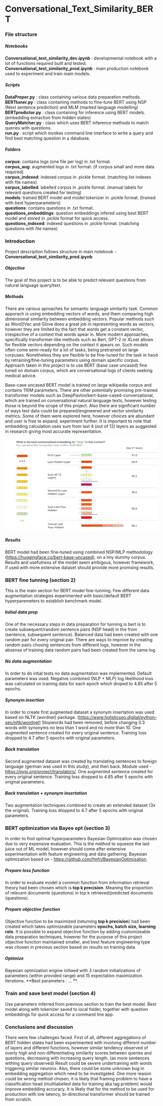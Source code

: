 # Conversational_Text_Similarity_BERT

### File structure

##### Notebooks
**Conversational_text_similarity_dev.ipynb** : developmental notebook with a lot of functions required built and tested.
**Conversational_text_similarity_prod.ipynb** : main production notebook used to experiment and train main models.

##### Scripts <br>
**DataPreper.py** : class containing various data preparation methods. <br>
**BERTtuner.py** : class containing methods to fine-tune BERT using NSP (Next sentence prediction) and MLM (marked language modelling) <br>
**BERTpredictor.py** : class containing for inference using BERT models. (embedding extraction from hidden states) <br>
**QueryMatcher.py** : class which uses BERT inference methods to match queries with questions. <br>
**run.py** : script which invokes command line interface to write a query and find best matching question in a database. <br>

##### Folders <br>
**corpus**: contains logs (one file per log) in .txt format. <br>
**corpus_aug**: augmented logs in .txt format. (if corpus small and more data required). <br>
**corpus_indexed**: indexed corpus in .pickle format. (matching list indexes with file names) <br>
**corpus_labelled**: labelled corpus in .pickle format. (manual labels for relevant questions created for testing) <br>
**models**: trained BERT model and model tokenizer in .pickle format. (trained with best hyperparameters) <br>
**questions**: contains questions in .txt format. <br>
**questions_embeddings**: question embeddings infered using best BERT model and stored in .pickle format for quick access. <br>
**questions_indexed**: indexed questions in .pickle format. (matching questions with file names) <br>


### Introduction

Project description follows structure in main notebook - **Conversational_text_similarity_prod.ipynb**

##### Objective

The goal of this project is to be able to predict relevant questions from natural language query/text.

##### Methods

There are various aproaches for semantic language similarity task. Common apporach is using embedding vectors of words, and them comparing high dimensional similarity between embedding vectors. Popular methods such as Word2Vec and Glove does a great job in representing words as vectors, however they are limited by the fact that words get a constant vector, irrespective of a context that words apear in. More modern approaches, specifically transformer-like methods such as Bert, GPT-2 or XLnet allows for flexible vectors depending on the context it apears on. Such models often come semi-ready for a lot of tasks, being pretrained on large corpuses. Nonetheless they are flexible to be fine-tuned for the task in hand by retraining/fine-tuning parameters using domain specific corpus. Approach taken in this project is to use BERT (base case uncased) fine tuned on domain corpus, which are conversational logs of clients seeking medical advice. 

Base-case uncased BERT model is trained on large wikipedia corpus and contains 110M parameters. There are other potentially promising pre-trained transformer models such as DeepPavlov/bert-base-cased-conversational, which are trained on conversational natural language texts, however testing those is beyond the scope of this project. Also there are significant number of ways text data could be prepared/engineered and vector similarity metrics. Some of them were explored here, however choices are abundant and user is free to expand, experiment further. It is important to note that embedding calculation uses sum from last 4 (out of 12) layers as suggested in research giving most accurate representation.

![](1_fWh1m6FyC6bAs3Qfh9iVmg.png)

##### Results

BERT model had been fine-tuned using combined NSP/MLP methodology (https://huggingface.co/bert-base-uncased), on a tiny dummy corpus. Results and usefulness of the model seem ambigous, however framework, if used with more extensive dataset should provide more promsing results.  

### BERT fine tunning (section 2)

This is the main section for BERT model fine-tunning. Few different data augmentation strategies experimented with basic/default BERT hyperparemeters to establish benchmark model. 

##### Initial data prep

One of the necessary steps in data preparation for tunning is bert is to create subsequent/random sentence pairs (NSP head) in the from (sentence, subsequent sentence). Balanced data had been created with one random pair for every original pair. There are ways to improve by creating random pairs chosing sentences from different logs, however in the absense of training data random pairs had been created from the same log.

##### No data augmentation

In order to do intial tests no data augmentation was implemented. Default parameters was used. Negative combined (NLP + MLP) log likelihood loss was calculated on training data for each epoch which droped to 4.85 after 5 epochs.

##### Synonym insertion

In order to create first augmented dataset a synonym insertation was used based on NLTK (wordnet) package. (https://www.holisticseo.digital/python-seo/nltk/wordnet)  Stopwords had been removed, before changing 0.3 words with synonyms no less than 1 word and no more than 10. One augmented sentence created for every original sentence. Training loss dropped to 4.7 after 5 epochs with original parameters.

##### Back translation

Second augmented dataset was created by translating sentences to foreign language (german was used in this study), and then back. Module used - https://pypi.org/project/translators/. One augmented sentence created for every original sentence. Training loss dropped to 4.85 after 5 epochs with original parameters.

##### Back translation + synonym insertation

Two augmentation techniques combined to create an extended dataset (3x the original). Training loss dropped to 4.7 after 5 epochs with original parameters.

### BERT optimization via Bayes opt (section 3)

In order to find optimal hyperparameters Bayesian Optimization was chosen due to very expensive evaluation. This is the method to squeeze the last juice out of ML model, however should come after extensive experimentation with feature engineering and data gathering. Bayesian optimization based on - https://github.com/fmfn/BayesianOptimization. 

##### Prepare loss function

In order to evaluate model a common function from information retrieval theory had been chosen which is **top k precision**. Meaning the proportion of relevant documents (questions) in top k retrieved/predicted documents (questions). 

##### Prepare objective function

Objective function to be maximized (returning **top k precision**) had been created which takes optimizeable parameters **epochs, batch size, learning rate**. It is possible to expand objective function by adding customizeable data preparation techniques, however for the purpose of this project objective function maintained smaller, and best feature engineering type was chosen in previous section based on results on training data.

##### Optimize

Bayesian optmization engine initiaed with 3 random initializations of parameters (within provided range) and 15 expectation maximization iterations. **Best parameters : ... **.

### Train and save best model (section 4)

Use parameters inferred from previous section to train the best model. Best model along with tokenizer saved to local folder, together with question embeddings for quick access for a command line app. 

### Conclusions and discussion

There were few challenges faced. First of all, different aggregations of BERT hidden states had been experimented with involving different number of layers and different functions, however similar tendency observed of overly high and non-differentiating similarity scores between queries and questions, decreasing with increasing query length. (as more sentences withing query observed) Result could be severe undertraining with words triggering similar neurons. Also, there could be some unknown bug in embedding aggregation which need to be investigated. One more reason could be wrong method chosen, it is likely that framing problem to have a classification head (multilabelled data for training aka tag problem) would improve embedding accuracy. It is likely that for the method to be used for production with low latency, bi-directional transformer should be trained from scratch.
